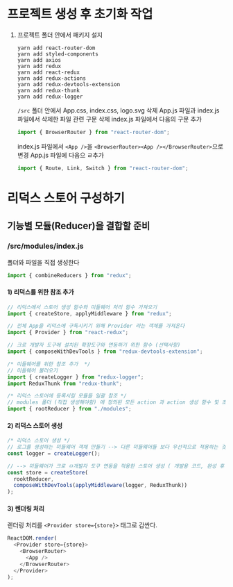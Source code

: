 # 프로젝트 생성 후 초기화 작업

1. 프로젝트 폴더 안에서 패키지 설지

   ```shell
   yarn add react-router-dom
   yarn add styled-components
   yarn add axios
   yarn add redux
   yarn add react-redux
   yarn add redux-actions
   yarn add redux-devtools-extension
   yarn add redux-thunk
   yarn add redux-logger
   ```

   `/src` 폴더 안에서 App.css, index.css, logo.svg 삭제
   App.js 파일과 index.js 파일에서 삭제한 파일 관련 구문 삭제
   index.js 파일에서 다음의 구문 추가

   ```js
   import { BrowserRouter } from "react-router-dom";
   ```

   index.js 파일에서 `<App />`을 `<BrowserRouter><App /></BrowserRouter>`으로 변경
   App.js 파일에 다음으 ㄹ추가

   ```js
   import { Route, Link, Switch } from "react-router-dom";
   ```

# 리덕스 스토어 구성하기

## 기능별 모듈(Reducer)을 결합할 준비

### /src/modules/index.js

폴더와 파일을 직접 생성한다

```js
import { combineReducers } from "redux";
```

#### 1) 리덕스를 위한 참조 추가

```js
// 리덕스에서 스토어 생성 함수와 미들웨어 처리 함수 가져오기
import { createStore, applyMiddleware } from "redux";

// 전체 App을 리덕스에 구독시키기 위해 Provider 라는 객체를 가져온다
import { Provider } from "react-redux";

// 크로 개발자 도구에 설치된 확장도구와 연동하기 위한 함수 (선택사항)
import { composeWithDevTools } from "redux-devtools-extension";

/* 미들웨어를 위한 참조 추가  */
// 미들웨어 불러오기
import { createLogger } from "redux-logger";
import ReduxThunk from "redux-thunk";

/* 리덕스 스토어에 등록시킬 모듈들 일괄 참조 */
// modules 폴더 (직접 생성해야함) 에 정의된 모든 action 과 action 생성 함수 및 초기 상태값들을 묶음으로 가져온다.
import { rootReducer } from "./modules";
```

#### 2) 리덕스 스토어 생성

```js
/* 리덕스 스토어 생성 */
// 로그를 생성하는 미들웨어 객체 만들기 --> 다른 미들웨어들 보다 우선적으로 적용하는 것이 좋다.
const logger = createLogger();

// --> 미들웨어가 크로 ㅁ개발자 도구 연동을 적용한 스토어 생성 ( 개발용 코드, 완성 후 기본코드로 전환 필요 )
const store = createStore(
  rooktReducer,
  composeWithDevTools(applyMiddleware(logger, ReduxThunk))
);
```

#### 3) 렌더링 처리

렌더링 처리를 `<Provider store={store}>` 태그로 감싼다.

```js
ReactDOM.render(
  <Provider store={store}>
    <BrowserRouter>
      <App />
    </BrowserRouter>
  </Provider>
);
```
